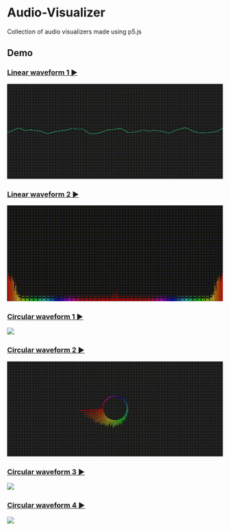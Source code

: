# Audio-Visualizer

Collection of audio visualizers made using p5.js

## Demo

### <a href="https://ronik22.github.io/Audio-Visualizer/examples/linear%20waveform%201/index.html">Linear waveform 1 ▶️</a>
<img src="./docs/l1.gif">

### <a href="https://ronik22.github.io/Audio-Visualizer/examples/linear%20waveform%202/index.html">Linear waveform 2 ▶️</a>
<img src="./docs/l2.gif">

### <a href="https://ronik22.github.io/Audio-Visualizer/examples/circular%20waveform%201/index.html">Circular waveform 1 ▶️</a>
<img src="./docs/c1.gif">

### <a href="https://ronik22.github.io/Audio-Visualizer/examples/circular%20waveform%202/index.html">Circular waveform 2 ▶️</a>
<img src="./docs/c2.gif">

### <a href="https://ronik22.github.io/Audio-Visualizer/examples/circular%20waveform%203/index.html">Circular waveform 3 ▶️</a>
<img src="./docs/c3.gif">

### <a href="https://ronik22.github.io/Audio-Visualizer/examples/circular%20waveform%204/index.html">Circular waveform 4 ▶️</a>
<img src="./docs/c4.gif">